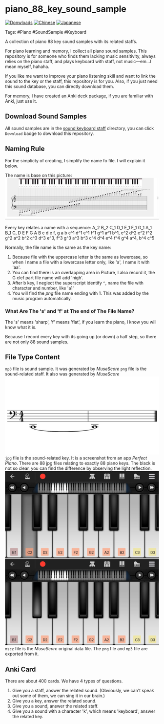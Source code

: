 # piano_88_key_sound_sample

[![Donwloads](https://img.shields.io/badge/Download-zip-blue)](https://github.com/Leethring/piano_88_key_sound_sample/archive/master.zip) [![Chinese](https://img.shields.io/badge/Chinese-%E4%B8%AD%E6%96%87-red)](README-cn.md) [![Japanese](https://img.shields.io/badge/Japanese-%E6%97%A5%E6%9C%AC%E8%AA%9E-blueviolet)](README-jn.md)

Tags: #Piano #SoundSample #Keyboard 

A collection of piano 88 key sound samples with its related staffs.

For piano learning and memory, I collect all piano sound samples. This repository is for someone who finds them lacking music sensitivity, always relies on the piano staff, and plays keyboard with staff, not music&mdash;em...I mean myself, hahaha.

If you like me want to improve your piano listening skill and want to link the sound to the key or the staff, this repository is for you. Also, if you just need this sound database, you can directly download them. 

For memory, I have created an Anki deck package, if you are familiar with Anki, just use it. 


## Download Sound Samples

All sound samples are in the [sound keyboard staff](https://github.com/Leethring/piano_88_key_sound_sample/tree/master/sound_keyboard_staff) directory, you can click `Download` badge to download this repository.

## Naming Rule

For the simplicty of creating, I simplify the name fo file. I will explain it below. 

The name is base on this picture:
![piano keyboard](Piano%20Keyboard.png)

Every key relates a name with a sequence:
A_2 B_2 C_1 D_1 E_1 F_1 G_1 A_1 B_1 C, D E F G A B c d e f, g a b c^1 d^1 e^1 f^1 g^1 a^1 b^1, c^2 d^2 e^2 f^2 g^2 a^2 b^2 c^3 d^3 e^3, f^3 g^3 a^3 b^3 c^4 d^4 e^4 f^4 g^4 a^4, b^4 c^5                         

Normally, the file name is the same as the key name:
1. Because file with the uppercase letter is the same as lowercase, so when I name a file with a lowercase letter only, like 'a', I name it with 'aa'.
2. You can find there is an overlapping area in Picture, I also record it, the G clef part file name will add 'high'.
3. After b key, I neglect the superscript identify `^`, name the file with character and number, like 'a1'
4. You will find the *png* file name ending with 1. This was added by the music program automatically.

### What Are The 's' and 'f' at The end of The File Name?

The 's' means 'sharp', 'f' means 'flat', if you learn the piano, I know you will know what it is.

Because I record every key with its going up (or down) a half step, so there are not only 88 sound samples.

## File Type Content

`mp3` file is sound sample. It was generated by *MuseScore*
`png` file is the sound-related staff. It also was generated by *MuseScore*
![c](sound_keyboard_staff/C-1.png)
`jpg` file is the sound-related key. It is a screenshot from an app *Perfect Piano*. There are 88 jpg files relating to exactly 88 piano keys. The black is not so clear, you can find the difference by observing the light reflection.
![c](sound_keyboard_staff/C.jpg)
![cs](sound_keyboard_staff/Cs.jpg)
`mscz` file is the *MuseScore* original data file. The `png` file and `mp3` file are exported from it.

## Anki Card

There are about 400 cards. We have 4 types of questions. 
1. Give you a staff, answer the related sound. (Obviously, we can't speak out some of them, we can sing it in our brain.)
2. Give you a key, answer the related sound.
3. Give you a sound, answer the related staff.
4. Give you a sound with a character 'k', which means 'keyboard', answer the related key.

